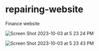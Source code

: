 # repairing-website
Finance website



![Screen Shot 2023-10-03 at 5 23 24 PM](https://github.com/juancruz327/repairing-website/img/screenshot/Screenshot_1.png)


![Screen Shot 2023-10-03 at 5 23 43 PM](https://github.com/juancruz327/repairing-website/img/screenshot/Screenshot_2.png)



